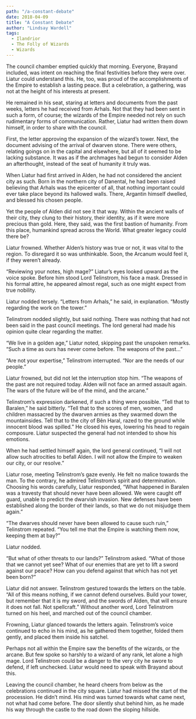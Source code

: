 ```yaml
---
path: "/a-constant-debate"
date: 2018-04-09
title: "A Constant Debate"
author: "Lindsay Wardell"
tags:
  - Ilandrior
  - The Folly of Wizards
  - Wizards
---
```

The council chamber emptied quickly that morning. Everyone, Brayand included, was intent on reaching the final festivities before they were over. Liatur could understand this. He, too, was proud of the accomplishments of the Empire to establish a lasting peace. But a celebration, a gathering, was not at the height of his interests at present.

He remained in his seat, staring at letters and documents from the past weeks, letters he had received from Arhals. Not that they had been sent in such a form, of course; the wizards of the Empire needed not rely on such rudimentary forms of communication. Rather, Liatur had written them down himself, in order to share with the council.

First, the letter approving the expansion of the wizard’s tower. Next, the document advising of the arrival of dwarven stone. There were others, relating goings on in the capital and elsewhere, but all of it seemed to be lacking substance. It was as if the archmages had begun to consider Alden an afterthought, instead of the seat of humanity it truly was.

When Liatur had first arrived in Alden, he had not considered the ancient city as such. Born in the northern city of Danental, he had been raised believing that Arhals was the epicenter of all, that nothing important could ever take place beyond its hallowed walls. There, Argantin himself dwelled, and blessed his chosen people.

Yet the people of Alden did not see it that way. Within the ancient walls of their city, they clung to their history, their identity, as if it were more precious than gold. Here, they said, was the first bastion of humanity. From this place, humankind spread across the World. What greater legacy could there be?

Liatur frowned. Whether Alden’s history was true or not, it was vital to the region. To disregard it so was unthinkable. Soon, the Arcanum would feel it, if they weren’t already.

“Reviewing your notes, high mage?” Liatur’s eyes looked upward as the voice spoke. Before him stood Lord Telinstrom, his face a mask. Dressed in his formal attire, he appeared almost regal, such as one might expect from true nobility.

Liatur nodded tersely. “Letters from Arhals,” he said, in explanation. “Mostly regarding the work on the tower.”

Telinstrom nodded slightly, but said nothing. There was nothing that had not been said in the past council meetings. The lord general had made his opinion quite clear regarding the matter.

“We live in a golden age,” Liatur noted, skipping past the unspoken remarks. “Such a time as ours has never come before. The weapons of the past…”

“Are not your expertise,” Telinstrom interrupted. “Nor are the needs of our people.”

Liatur frowned, but did not let the interruption stop him. “The weapons of the past are not required today. Alden will not face an armed assault again. The wars of the future will be of the mind, and the arcane.”

Telinstrom’s expression darkened, if such a thing were possible. “Tell that to Baralen,” he said bitterly. “Tell that to the scores of men, women, and children massacred by the dwarven armies as they swarmed down the mountainsides. Tell that to the city of Bên Haral, razed to the ground while innocent blood was spilled.” He closed his eyes, lowering his head to regain composure. Liatur suspected the general had not intended to show his emotions.

When he had settled himself again, the lord general continued, “I will not allow such atrocities to befall Alden. I will not allow the Empire to weaken our city, or our resolve.”

Liatur rose, meeting Telinstrom’s gaze evenly. He felt no malice towards the man. To the contrary, he admired Telinstrom’s spirit and determination. Choosing his words carefully, Liatur responded, “What happened in Baralen was a travesty that should never have been allowed. We were caught off guard, unable to predict the dwarvish invasion. New defenses have been established along the border of their lands, so that we do not misjudge them again.”

“The dwarves should never have been allowed to cause such ruin,” Telinstrom repeated. “You tell me that the Empire is watching them now, keeping them at bay?”

Liatur nodded.

“But what of other threats to our lands?” Telinstrom asked. “What of those that we cannot yet see? What of our enemies that are yet to lift a sword against our peace? How can you defend against that which has not yet been born?”

Liatur did not answer. Telinstrom gestured towards the letters on the table. “All of this means nothing, if we cannot defend ourselves. Build your tower, but remember that it is my sword, and the swords of Alden, that will ensure it does not fall. Not spellcraft.” Without another word, Lord Telinstrom turned on his heel, and marched out of the council chamber.

Frowning, Liatur glanced towards the letters again. Telinstrom’s voice continued to echo in his mind, as he gathered them together, folded them gently, and placed them inside his satchel.

Perhaps not all within the Empire saw the benefits of the wizards, or the arcane. But few spoke so harshly to a wizard of any rank, let alone a high mage. Lord Telinstrom could be a danger to the very city he swore to defend, if left unchecked. Liatur would need to speak with Brayand about this.

Leaving the council chamber, he heard cheers from below as the celebrations continued in the city square. Liatur had missed the start of the procession. He didn’t mind. His mind was turned towards what came next, not what had come before. The door silently shut behind him, as he made his way through the castle to the road down the sloping hillside.